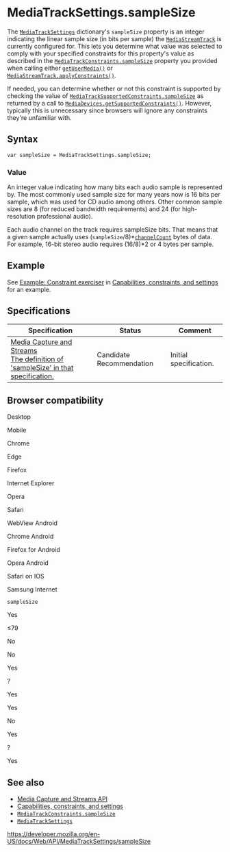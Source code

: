 # MediaTrackSettings.sampleSize

The [`MediaTrackSettings`](../mediatracksettings) dictionary's `sampleSize` property is an integer indicating the linear sample size (in bits per sample) the [`MediaStreamTrack`](../mediastreamtrack) is currently configured for. This lets you determine what value was selected to comply with your specified constraints for this property's value as described in the [`MediaTrackConstraints.sampleSize`](../mediatrackconstraints/samplesize) property you provided when calling either [`getUserMedia()`](../mediadevices/getusermedia) or [`MediaStreamTrack.applyConstraints()`](../mediastreamtrack/applyconstraints).

If needed, you can determine whether or not this constraint is supported by checking the value of [`MediaTrackSupportedConstraints.sampleSize`](../mediatracksupportedconstraints/samplesize) as returned by a call to [`MediaDevices.getSupportedConstraints()`](../mediadevices/getsupportedconstraints). However, typically this is unnecessary since browsers will ignore any constraints they're unfamiliar with.

## Syntax

    var sampleSize = MediaTrackSettings.sampleSize;

### Value

An integer value indicating how many bits each audio sample is represented by. The most commonly used sample size for many years now is 16 bits per sample, which was used for CD audio among others. Other common sample sizes are 8 (for reduced bandwidth requirements) and 24 (for high-resolution professional audio).

Each audio channel on the track requires sampleSize bits. That means that a given sample actually uses (`sampleSize`/8)\*[`channelCount`](channelcount) bytes of data. For example, 16-bit stereo audio requires (16/8)\*2 or 4 bytes per sample.

## Example

See [Example: Constraint exerciser](#) in [Capabilities, constraints, and settings](../media_streams_api/constraints) for an example.

## Specifications

<table><thead><tr class="header"><th>Specification</th><th>Status</th><th>Comment</th></tr></thead><tbody><tr class="odd"><td><a href="https://w3c.github.io/mediacapture-main/#dom-mediatracksettings-samplesize">Media Capture and Streams<br />
<span class="small">The definition of 'sampleSize' in that specification.</span></a></td><td><span class="spec-cr">Candidate Recommendation</span></td><td>Initial specification.</td></tr></tbody></table>

## Browser compatibility

Desktop

Mobile

Chrome

Edge

Firefox

Internet Explorer

Opera

Safari

WebView Android

Chrome Android

Firefox for Android

Opera Android

Safari on IOS

Samsung Internet

`sampleSize`

Yes

≤79

No

No

Yes

?

Yes

Yes

No

Yes

?

Yes

## See also

- [Media Capture and Streams API](../media_streams_api)
- [Capabilities, constraints, and settings](../media_streams_api/constraints)
- [`MediaTrackConstraints.sampleSize`](../mediatrackconstraints/samplesize)
- [`MediaTrackSettings`](../mediatracksettings)

<a href="https://developer.mozilla.org/en-US/docs/Web/API/MediaTrackSettings/sampleSize" class="_attribution-link">https://developer.mozilla.org/en-US/docs/Web/API/MediaTrackSettings/sampleSize</a>
